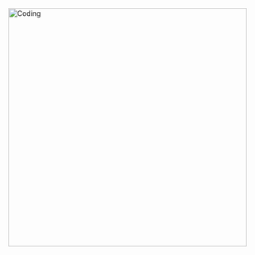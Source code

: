 <img align="center" alt="Coding" width="480" length = "600" src="https://cdn.dribbble.com/users/1162077/screenshots/3848914/programmer.gif">



